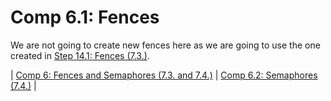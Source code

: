 # **Comp 6.1: Fences**

We are not going to create new fences here as we are going to use the one created in [Step 14.1: Fences (7.3.)](../fences.md).

| [Comp 6: Fences and Semaphores (7.3. and 7.4.)](comp6_fences_and_semaphores.md) | [Comp 6.2: Semaphores (7.4.)](comp6_2_semaphores.md) |
